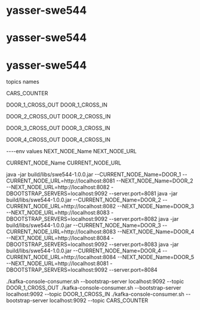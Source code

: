 # yasser-swe544
# yasser-swe544
# yasser-swe544


topics names

CARS_COUNTER

DOOR_1_CROSS_OUT
DOOR_1_CROSS_IN


DOOR_2_CROSS_OUT
DOOR_2_CROSS_IN


DOOR_3_CROSS_OUT
DOOR_3_CROSS_IN

DOOR_4_CROSS_OUT
DOOR_4_CROSS_IN

----env values
NEXT_NODE_Name
NEXT_NODE_URL

CURRENT_NODE_Name
CURRENT_NODE_URL












java -jar build/libs/swe544-1.0.0.jar --CURRENT_NODE_Name=DOOR_1 --CURRENT_NODE_URL=http://localhost:8081 --NEXT_NODE_Name=DOOR_2 --NEXT_NODE_URL=http://localhost:8082 -DBOOTSTRAP_SERVERS=localhost:9092 --server.port=8081
java -jar build/libs/swe544-1.0.0.jar --CURRENT_NODE_Name=DOOR_2 --CURRENT_NODE_URL=http://localhost:8082 --NEXT_NODE_Name=DOOR_3 --NEXT_NODE_URL=http://localhost:8083 -DBOOTSTRAP_SERVERS=localhost:9092 --server.port=8082
java -jar build/libs/swe544-1.0.0.jar --CURRENT_NODE_Name=DOOR_3 --CURRENT_NODE_URL=http://localhost:8083 --NEXT_NODE_Name=DOOR_4 --NEXT_NODE_URL=http://localhost:8084 -DBOOTSTRAP_SERVERS=localhost:9092 --server.port=8083
java -jar build/libs/swe544-1.0.0.jar --CURRENT_NODE_Name=DOOR_4 --CURRENT_NODE_URL=http://localhost:8084 --NEXT_NODE_Name=DOOR_5 --NEXT_NODE_URL=http://localhost:8081 -DBOOTSTRAP_SERVERS=localhost:9092 --server.port=8084



./kafka-console-consumer.sh --bootstrap-server localhost:9092 --topic DOOR_1_CROSS_OUT
./kafka-console-consumer.sh --bootstrap-server localhost:9092 --topic DOOR_1_CROSS_IN
./kafka-console-consumer.sh --bootstrap-server localhost:9092 --topic CARS_COUNTER